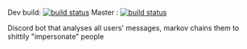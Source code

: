Dev build: [![build status](https://gitlab.com/tahahawa/discord-markov-bot/badges/dev/build.svg)](https://gitlab.com/tahahawa/discord-markov-bot/commits/dev)
Master : [![build status](https://gitlab.com/tahahawa/discord-markov-bot/badges/master/build.svg)](https://gitlab.com/tahahawa/discord-markov-bot/commits/master)

Discord bot that analyses all users' messages, markov chains them to shittily "impersonate" people
